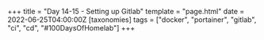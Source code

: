 +++
title = "Day 14-15 - Setting up Gitlab"
template = "page.html"
date = 2022-06-25T04:00:00Z
[taxonomies]
tags = ["docker", "portainer", "gitlab", "ci", "cd", "#100DaysOfHomelab"]
+++